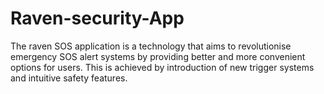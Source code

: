 # Raven-security-App
The raven SOS application is a technology that aims to revolutionise emergency SOS alert systems by providing better and more convenient options for users. This is achieved by introduction of new trigger systems and intuitive safety features.
